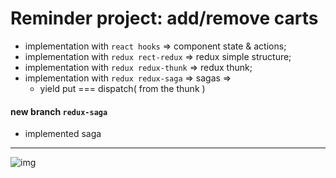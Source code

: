 # Reminder project: add/remove carts

- implementation with `react hooks` => component state & actions;
- implementation with `redux rect-redux` => redux simple structure;
- implementation with `redux redux-thunk` => redux thunk;
- implementation with `redux redux-saga` => sagas =>
  - yield put === dispatch( from the thunk )

#### new branch `redux-saga`

- implemented saga

---

![img](/home/roman/Desktop/saga.png)
